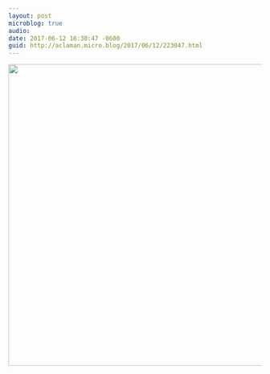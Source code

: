 ```yaml
---
layout: post
microblog: true
audio: 
date: 2017-06-12 16:30:47 -0600
guid: http://aclaman.micro.blog/2017/06/12/223047.html
---
```



<img src="http://micro.alexclaman.com/uploads/2018/f4d456317d.jpg" width="600" height="600" />

